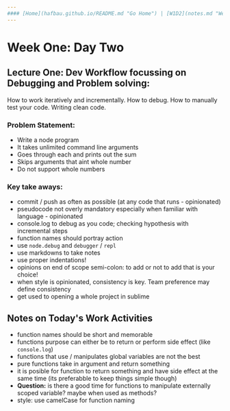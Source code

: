 ```yaml
---
#### [Home](hafbau.github.io/README.md "Go Home") | [W1D2](notes.md "Week One Day Two")
---
```


# Week One: Day Two


## Lecture One: Dev Workflow focussing on Debugging and Problem solving:
How to work iteratively and incrementally. How to debug. How to manually test your code. Writing clean code.

### Problem Statement:
* Write a node program
* It takes unlimited command line arguments
* Goes through each and prints out the sum
* Skips arguments that aint whole number
* Do not support whole numbers

### Key take aways:
- commit / push as often as possible (at any code that runs - opinionated)
- pseudocode not overly mandatory especially when familiar with language - opinionated
- console.log to debug as you code; checking hypothesis with incremental steps
- function names should portray action
- use `node.debug` and `debugger` / `repl`
- use markdowns to take notes
- use proper indentations!
- opinions on end of scope semi-colon: to add or not to add that is your choice!
- when style is opinionated, consistency is key. Team preference may define consistency
- get used to opening a whole project in sublime


## Notes on Today's Work Activities
- function names should be short and memorable
- functions purpose can either be to return or perform side effect (like `console.log`)
- functions that use / manipulates global variables are not the best
- pure functions take in argument and return something
- it is posible for function to return something and have side effect at the same time (its preferabble to keep things simple though)
- **Question:** is there a good time for functions to manipulate externally scoped variable? maybe when used as methods?
- style: use camelCase for function naming
